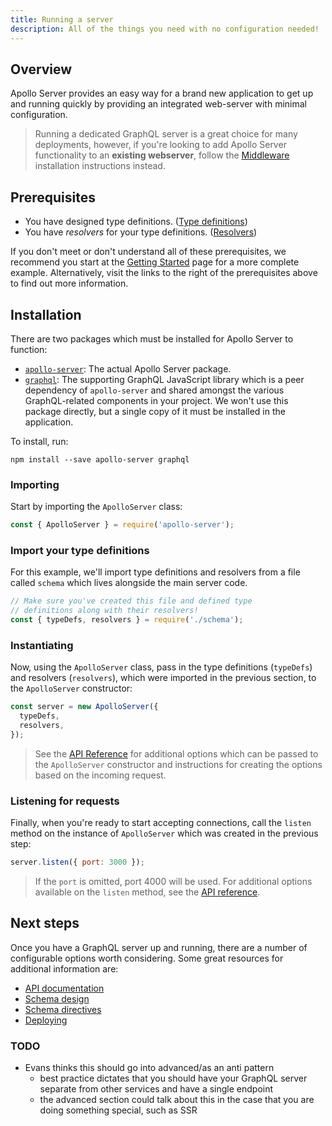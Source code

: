 ```yaml
---
title: Running a server
description: All of the things you need with no configuration needed!
---
```


## Overview

Apollo Server provides an easy way for a brand new application to get up and running quickly by providing an integrated web-server with minimal configuration.

> Running a dedicated GraphQL server is a great choice for many deployments, however, if you're looking to add Apollo Server functionality to an **existing webserver**, follow the [Middleware](./middleware.html) installation instructions instead.

## Prerequisites

* You have designed type definitions. ([Type definitions]())
* You have _resolvers_ for your type definitions. ([Resolvers]())

If you don't meet or don't understand all of these prerequisites, we recommend you start at the [Getting Started]() page for a more complete example.  Alternatively, visit the links to the right of the prerequisites above to find out more information.

## Installation

There are two packages which must be installed for Apollo Server to function:

* [`apollo-server`](//npm.im/apollo-server): The actual Apollo Server package.
* [`graphql`](//npm.im/graphql): The supporting GraphQL JavaScript library which is a peer dependency of `apollo-server` and shared amongst the various GraphQL-related components in your project.  We won't use this package directly, but a single copy of it must be installed in the application.

To install, run:

    npm install --save apollo-server graphql

### Importing

Start by importing the `ApolloServer` class:

```js
const { ApolloServer } = require('apollo-server');
```

### Import your type definitions

For this example, we'll import type definitions and resolvers from a file called `schema` which lives alongside the main server code.

```js
// Make sure you've created this file and defined type
// definitions along with their resolvers!
const { typeDefs, resolvers } = require('./schema');
```

### Instantiating

Now, using the `ApolloServer` class, pass in the type definitions (`typeDefs`) and resolvers (`resolvers`), which were imported in the previous section, to the `ApolloServer` constructor:

```js
const server = new ApolloServer({
  typeDefs,
  resolvers,
});
```

> See the [API Reference]() for additional options which can be passed to the `ApolloServer` constructor and instructions for creating the options based on the incoming request.

### Listening for requests

Finally, when you're ready to start accepting connections, call the `listen` method on the instance of `ApolloServer` which was created in the previous step:

```js
server.listen({ port: 3000 });
```

> If the `port` is omitted, port 4000 will be used.  For additional options available on the `listen` method, see the [API reference]().

## Next steps

Once you have a GraphQL server up and running, there are a number of configurable options worth considering.  Some great resources for additional information are:

* [API documentation]()
* [Schema design]()
* [Schema directives]()
* [Deploying]()


### TODO

* Evans thinks this should go into advanced/as an anti pattern
  * best practice dictates that you should have your GraphQL server separate from other services and have a single endpoint
  * the advanced section could talk about this in the case that you are doing something special, such as SSR